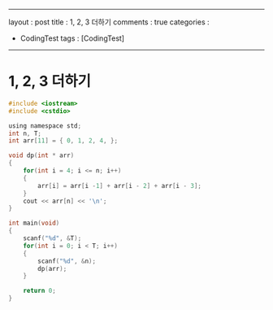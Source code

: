 
---
layout : post
title : 1, 2, 3 더하기
comments : true
categories : 
- CodingTest
tags : [CodingTest]
---

# 1, 2, 3 더하기
```c
#include <iostream>
#include <cstdio>

using namespace std;
int n, T;
int arr[11] = { 0, 1, 2, 4, };

void dp(int * arr)
{
    for(int i = 4; i <= n; i++)
    {
        arr[i] = arr[i -1] + arr[i - 2] + arr[i - 3];
    }
    cout << arr[n] << '\n';
}

int main(void)
{
    scanf("%d", &T);
    for(int i = 0; i < T; i++)
    {
        scanf("%d", &n);
        dp(arr);
    }

    return 0;
}
```